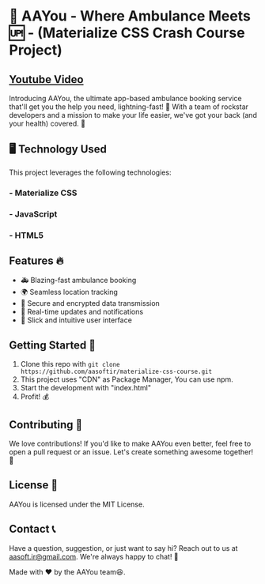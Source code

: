 # 🚀 AAYou - Where Ambulance Meets 🆙 - (Materialize CSS Crash Course Project)

## <a href="https://www.youtube.com/watch?v=2ByCZky5JyA&pp=wgIGCgQQAhgB">Youtube Video</a>

Introducing AAYou, the ultimate app-based ambulance booking service that'll get you the help you need, lightning-fast! 💫 With a team of rockstar developers and a mission to make your life easier, we've got your back (and your health) covered. 💪

## 🖥️ Technology Used

This project leverages the following technologies:

### - **Materialize CSS**
### - **JavaScript**
### - **HTML5**


## Features 🔥

- 🚑 Blazing-fast ambulance booking
- 🌍 Seamless location tracking
- 🔐 Secure and encrypted data transmission
- 💬 Real-time updates and notifications
- 🎨 Slick and intuitive user interface

## Getting Started 🚀

1. Clone this repo with `git clone https://github.com/aasoftir/materialize-css-course.git`
2. This project uses "CDN" as Package Manager, You can use npm.
3. Start the development with "index.html"
4. Profit! 💰

## Contributing 🤝

We love contributions! If you'd like to make AAYou even better, feel free to open a pull request or an issue. Let's create something awesome together! 🌟

## License 📄

AAYou is licensed under the MIT License.

## Contact 📞

Have a question, suggestion, or just want to say hi? Reach out to us at aasoft.ir@gmail.com. We're always happy to chat! 💬

Made with ♥ by the AAYou team😆.
